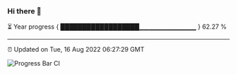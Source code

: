 ### Hi there 👋

⏳ Year progress { ██████████████████▁▁▁▁▁▁▁▁▁▁▁▁ } 62.27 %

---

⏰ Updated on Tue, 16 Aug 2022 06:27:29 GMT

![Progress Bar CI](https://github.com/ZhaoGui/ZhaoGui/workflows/Progress%20Bar%20CI/badge.svg)
